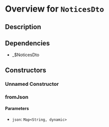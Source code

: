 # Overview for `NoticesDto`

## Description



## Dependencies

- _$NoticesDto

## Constructors

### Unnamed Constructor


### fromJson


#### Parameters

- `json`: `Map<String, dynamic>`
